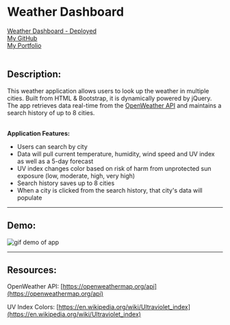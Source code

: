 # Weather Dashboard

[Weather Dashboard - Deployed](https://jungjungie.github.io/Weather-Dashboard/)
<br>
[My GitHub](https://github.com/jungjungie)
<br>
[My Portfolio](https://jungjungie.github.io/)
<br>
<br>

## Description:

This weather application allows users to look up the weather in multiple cities. Built from HTML & Bootstrap, it is dynamically powered by jQuery. The app retrieves data real-time from the [OpenWeather API](https://openweathermap.org/api) and maintains a search history of up to 8 cities. 
<br>
<br>

**Application Features:**

- Users can search by city
- Data will pull current temperature, humidity, wind speed and UV index as well as a 5-day forecast
- UV index changes color based on risk of harm from unprotected sun exposure (low, moderate, high, very high)
- Search history saves up to 8 cities
- When a city is clicked from the search history, that city's data will populate



***
## Demo:
![gif demo of app]()



***
## Resources:

OpenWeather API: [https://openweathermap.org/api](https://openweathermap.org/api) 

UV Index Colors: [https://en.wikipedia.org/wiki/Ultraviolet_index](https://en.wikipedia.org/wiki/Ultraviolet_index)
